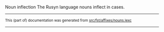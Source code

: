 Noun inflection
The Rusyn language nouns inflect in cases.

* * *

<small>This (part of) documentation was generated from [src/fst/affixes/nouns.lexc](https://github.com/giellalt/lang-rue/blob/main/src/fst/affixes/nouns.lexc)</small>

---

